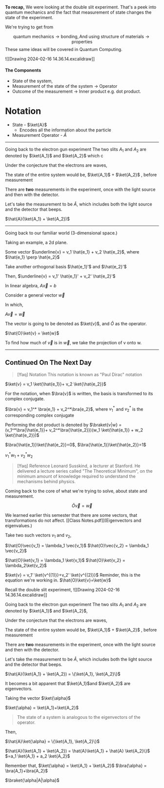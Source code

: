 **To recap,**
We were looking at the double slit experiment. That's a peek into quantum mechanics and the fact that measurement of state changes the state of the experiment.

We're trying to get from 

$$
\text{quantum mechanics} \rightarrow \text{bonding}, \text{And using } \text{structure of materials} \rightarrow \text{properties}
$$
These same ideas will be covered in Quantum Computing.

![[Drawing 2024-02-16 14.36.14.excalidraw]]

#### The Components 
- State of the system,
- Measurement of the state of the system $\rightarrow$ Operator
- Outcome of the measurement $\rightarrow$ Inner product e.g. dot product.
# Notation
- State - $\ket{A}$ 
	- Encodes all the information about the particle
- Measurement Operator - $\hat{A}$
---
Going back to the electron gun experiment
The two slits $A_1$ and $A_2$ are denoted by $\ket{A_1}$ and $\ket{A_2}$ which c

Under the conjecture that the electrons are waves, 

The state of the entire system would be,
$\ket{A_1}$ + $\ket{A_2}$ , before measurement

There are **two** measurements in the experiment, once with the light source and then with the detector.

Let's take the measurement to be $\hat{A}$, which includes both the light source and the detector that beeps.

$\hat{A}(\ket{A_1} + \ket{A_2})$

---
Going back to our familiar world (3-dimensional space.)

Taking an example, a 2d plane.

Some vector $\underline{v} = v_1 \hat{e_1} + v_2 \hat{e_2}$, where $\hat{e_1} \perp \hat{e_2}$

Take another orthogonal basis $\hat{e_1}'$ and $\hat{e_2}'$

Then, $\underline{v} = v_1' \hat{e_1}' + v_2' \hat{e_2}'$

 In linear algebra,
 $A\vec{x} = b$

Consider a general vector $\vec{w}$

In which,

$A\vec{v} = \vec{w}$

The vector is going to be denoted as $\ket{v}$, and $\hat{O}$ as the operator.

$\hat{O}\ket{v} = \ket{w}$

To find how much of $\vec{v}$ is in $\vec{w}$, we take the projection of v onto w.

---
## Continued On The Next Day
>[!faq] Notation
>This notation is known as "Paul Dirac" notation

$\ket{v} = v_1 \ket{\hat{e_1}}+ v_2 \ket{\hat{e_2}}$

For the notation, when $\bra{v}$ is written, the basis is transformed to its complex conjugate.

$\bra{v} = v_1^* \bra{e_1} + v_2^*\bra{e_2}$, where $v_1^*$ and $v_2^*$ is the corresponding complex conjugate

Performing the dot product is denoted by $\braket{v|w} = (v_1^*\bra{\hat{e_1}}+ v_2^*\bra{\hat{e_2}})(w_1 \ket{\hat{e_1}} + w_2 \ket{\hat{e_2}})$

$\bra{\hat{e_1}}\ket{\hat{e_2}}=0$, $\bra{\hat{e_1}}\ket{\hat{e_2}}=1$

$v_1^*w_1 + v_2^*w_2$

>[!faq] Reference
>Leonard Susskind, a lecturer at Stanford.
>He delivered a lecture series called "The Theoretical Minimum", on the minimum amount of knowledge required to understand the mechanisms behind physics.

Coming back to the core of what we're trying to solve, about state and measurement.

$$\hat{O}\vec{v} = \vec{w}$$

We learned earlier this semester that there are some vectors, that transformations do not affect. [[Class Notes.pdf]](Eigenvectors and eigenvalues.)

Take two such vectors $v_1$ and $v_2$,

$\hat{O}\vec{v_1} = \lambda_1 \vec{v_1}$ 
$\hat{O}\vec{v_2} = \lambda_1 \vec{v_2}$

$\hat{O}\ket{v_1} = \lambda_1 \ket{v_1}$
$\hat{O}\ket{v_2} = \lambda_2\ket{v_2}$

$\ket{v} = v_1' \ket{v^{(1)}}+v_2' \ket{v^{(2)}}$
Reminder, this is the equation we're working in.
$\hat{O}\ket{v}=\ket{w}$

Recall the double slit  experiment,
![[Drawing 2024-02-16 14.36.14.excalidraw]]

Going back to the electron gun experiment
The two slits $A_1$ and $A_2$ are denoted by $\ket{A_1}$ and $\ket{A_2}$,

Under the conjecture that the electrons are waves, 

The state of the entire system would be,
$\ket{A_1}$ + $\ket{A_2}$ , before measurement

There are **two** measurements in the experiment, once with the light source and then with the detector.

Let's take the measurement to be $\hat{A}$, which includes both the light source and the detector that beeps.

$\hat{A}(\ket{A_1} + \ket{A_2}) = \{\ket{A_1}, \ket{A_2}\}$

It becomes a bit apparent that $\ket{A_1}$and $\ket{A_2}$ are eigenvectors.

Taking the vector $\ket{\alpha}$

$\ket{\alpha} = \ket{A_1}+\ket{A_2}$

>The state of a system is analogous to the eigenvectors of the operator.

Then,

$\hat{A}\ket{\alpha} = \{\ket{A_1}, \ket{A_2}\}$

$\hat{A}(\ket{A_1} + \ket{A_2}) = \hat{A}\ket{A_1} + \hat{A} \ket{A_2}\}$
$=a_1 \ket{A_1} + a_2 \ket{A_2}$

Remember that,
$\ket{\alpha} = \ket{A_1} + \ket{A_2}$
$\bra{\alpha} = \bra{A_1}+\bra{A_2}$

$\braket{\alpha|A|\alpha}$

